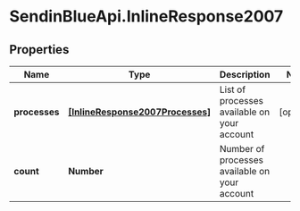 # SendinBlueApi.InlineResponse2007

## Properties
Name | Type | Description | Notes
------------ | ------------- | ------------- | -------------
**processes** | [**[InlineResponse2007Processes]**](InlineResponse2007Processes.md) | List of processes available on your account | [optional] 
**count** | **Number** | Number of processes available on your account | 



